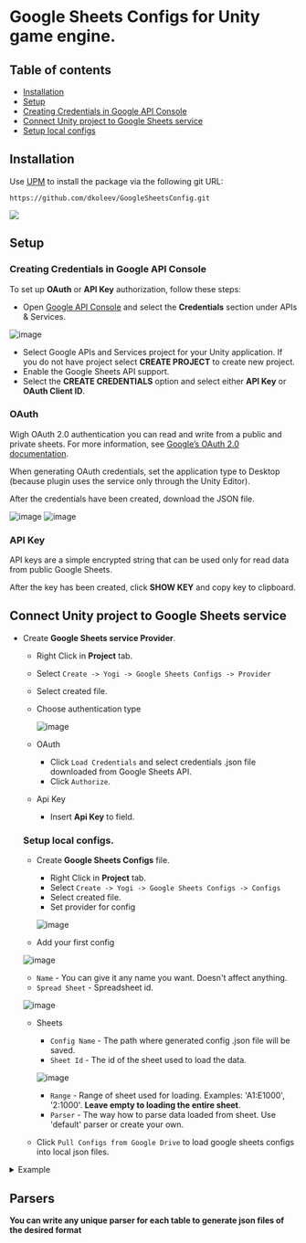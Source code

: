 Google Sheets Configs for Unity game engine.
===

## Table of contents

<!-- toc -->
- [Installation](#installation)
- [Setup](#setup)
- [Creating Credentials in Google API Console](#creating-credentials-in-google-api-console)
- [Connect Unity project to Google Sheets service](#connect-unity-project-to-google-sheets-service)
- [Setup local configs](#setup-local-configs)

<!-- tocstop -->

## Installation
Use [UPM](https://docs.unity3d.com/Manual/upm-ui.html) to install the package via the following git URL: 

```
https://github.com/dkoleev/GoogleSheetsConfig.git
```

![](https://gyazo.com/8c8fc97345fc64f53d62814cce571974.gif)


## Setup
### Creating Credentials in Google API Console

To set up **OAuth** or **API Key** authorization, follow these steps:
- Open [Google API Console](https://console.developers.google.com/) and select the **Credentials** section under APIs & Services.

![image](https://user-images.githubusercontent.com/54948242/212972962-fabc6862-6540-40f7-b1d0-3359c662ebf2.png)
  
- Select Google APIs and Services project for your Unity application. If you do not have project select **CREATE PROJECT** to create new project. 
- Enable the Google Sheets API support.
- Select the **CREATE CREDENTIALS** option and select either **API Key** or **OAuth Client ID**.

### OAuth

Wigh OAuth 2.0 authentication you can read and write from a public and private sheets. For more information, see [Google’s OAuth 2.0 documentation](https://developers.google.com/identity/protocols/oauth2).

When generating OAuth credentials, set the application type to Desktop (because plugin uses the service only through the Unity Editor).

After the credentials have been created, download the JSON file.

![image](https://user-images.githubusercontent.com/54948242/212972140-70c60a83-b3fa-4c71-bb9d-137564c71c4b.png)
![image](https://user-images.githubusercontent.com/54948242/212972417-42ed6fc2-e799-47a3-b9d6-701e14e542c1.png)
 
### API Key

API keys are a simple encrypted string that can be used only for read data from public Google Sheets.

After the key has been created, click **SHOW KEY** and copy key to clipboard.


## Connect Unity project to Google Sheets service
- Create **Google Sheets service Provider**. 
  - Right Click in **Project** tab.
  - Select `Create -> Yogi -> Google Sheets Configs -> Provider`
  - Select created file.
  - Choose authentication type
  
    ![image](https://user-images.githubusercontent.com/54948242/212975382-19a3df8a-e81a-47ec-9437-ddf8fae8a7d3.png)
    
  - OAuth
    - Click `Load Credentials` and select credentials .json file downloaded from Google Sheets API.
    - Click `Authorize`.
   - Api Key
      - Insert **Api Key** to field.
  ### Setup local configs.
    - Create **Google Sheets Configs** file. 
      - Right Click in **Project** tab.
      - Select `Create -> Yogi -> Google Sheets Configs -> Configs`
      - Select created file.
      - Set provider for config 
      
      ![image](https://user-images.githubusercontent.com/54948242/212977810-ce313302-a63f-4e1c-9a3f-ba50612cf259.png)
      
    - Add your first config
    
    ![image](https://user-images.githubusercontent.com/54948242/212978995-2a787755-bf6e-446a-95ce-9b9c7854c3b6.png)

     - `Name` - You can give it any name you want. Doesn't affect anything.
     - `Spread Sheet` - Spreadsheet id.
      
     ![image](https://user-images.githubusercontent.com/54948242/212985253-cb37a9a8-0e61-4801-98f6-2206774f86a3.png)
        
     - Sheets
       - `Config Name` - The path where generated config .json file will be saved.
       - `Sheet Id` - The id of the sheet used to load the data.
       
       ![image](https://user-images.githubusercontent.com/54948242/212985300-f1d5c8e0-32ba-4967-a671-df4461604394.png)
       
       - `Range` - Range of sheet used for loading. Examples: 'A1:E1000', '2:1000'. **Leave empty to loading the entire sheet**.
       - `Parser` - The way how to parse data loaded from sheet. Use 'default' parser or create your own.
     - Click `Pull Configs from Google Drive` to load google sheets configs into local json files.
      
      
 <details>
  <summary>Example</summary>
 
 
   We have sheet config with monsters.
   
   ![image](https://user-images.githubusercontent.com/54948242/212984890-09e9c978-9f2e-4d07-a44a-43a0ed054818.png)
    
   Setup config in Unity.
   
   ![image](https://user-images.githubusercontent.com/54948242/212983257-421da2c4-6338-41a3-b0d0-63ba77ec9a32.png)
   
  After pulling Monsters.json config will be created.
  
  ![image](https://user-images.githubusercontent.com/54948242/212983611-5182d516-5a29-44f6-a25b-becc6b6bde8f.png)

  How you can see - with the 'default' parser, the first column is used as the key in json config.
 
 </details>
 
      
## Parsers
  
 **You can write any unique parser for each table to generate json files of the desired format**
      




